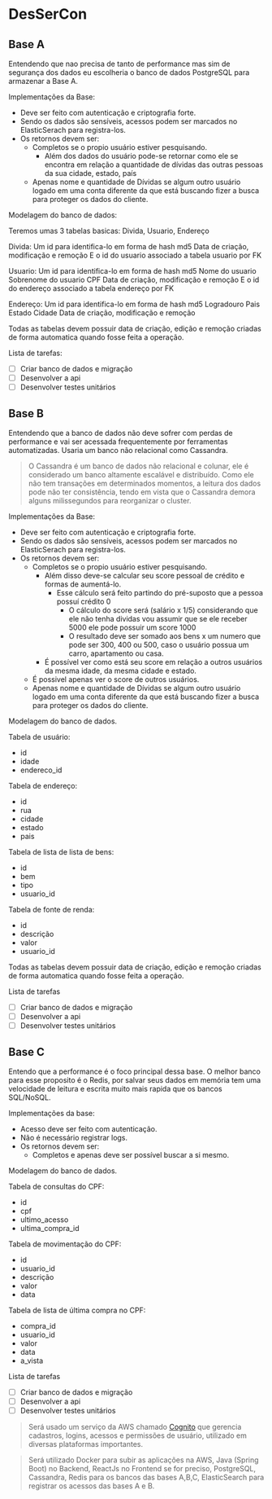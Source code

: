 # DesSerCon

## Base A

Entendendo que nao precisa de tanto de performance mas sim de segurança dos dados eu escolheria o banco de dados PostgreSQL para armazenar a Base A.

Implementações da Base:
- Deve ser feito com autenticação e criptografia forte.
- Sendo os dados são sensíveis, acessos podem ser marcados no ElasticSerach para registra-los.
- Os retornos devem ser:
  - Completos se o propio usuário estiver pesquisando.
    - Além dos dados do usuário pode-se retornar como ele se encontra em relação a quantidade de dívidas das outras pessoas da sua cidade, estado, país
  - Apenas nome e quantidade de Dívidas se algum outro usuário logado em uma conta diferente da que está buscando fizer a busca para proteger os dados do cliente.

Modelagem do banco de dados:

Teremos umas 3 tabelas basicas: Divida, Usuario, Endereço

Divida:
Um id para identifica-lo em forma de hash md5
Data de criação, modificação e remoção
E o id do usuario associado a tabela usuario por FK

Usuario:
Um id para identifica-lo em forma de hash md5
Nome do usuario
Sobrenome do usuario
CPF
Data de criação, modificação e remoção
E o id do endereço associado a tabela endereço por FK

Endereço:
Um id para identifica-lo em forma de hash md5
Logradouro
Pais
Estado
Cidade
Data de criação, modificação e remoção

Todas as tabelas devem possuir data de criação, edição e remoção criadas de forma automatica quando fosse feita a operação.

Lista de tarefas:
- [ ] Criar banco de dados e migração
- [ ] Desenvolver a api
- [ ] Desenvolver testes unitários

## Base B

Entendendo que a banco de dados não deve sofrer com perdas de performance e vai ser acessada frequentemente por ferramentas automatizadas. Usaria um banco não relacional como Cassandra.

> O Cassandra é um banco de dados não relacional e colunar, ele é considerado um banco altamente escalável e distribuído. Como ele não tem transações em determinados momentos, a leitura dos dados pode não ter consistência, tendo em vista que o Cassandra demora alguns milissegundos para reorganizar o cluster.

Implementações da Base:
- Deve ser feito com autenticação e criptografia forte.
- Sendo os dados são sensíveis, acessos podem ser marcados no ElasticSerach para registra-los.
- Os retornos devem ser:
  - Completos se o propio usuário estiver pesquisando.
    - Além disso deve-se calcular seu score pessoal de crédito e formas de aumentá-lo.
      - Esse cálculo será feito partindo do pré-suposto que a pessoa possuí crédito 0
        - O cálculo do score será (salário x 1/5) considerando que ele não tenha dividas vou assumir que se ele receber 5000 ele pode possuir um score 1000
        - O resultado deve ser somado aos bens x um numero que pode ser 300, 400 ou 500, caso o usuário possua um  carro, apartamento ou casa.
    - É possível ver como está seu score em relação a outros usuários da mesma idade, da mesma cidade e estado.
  - É possivel apenas ver o score de outros usuários.
  - Apenas nome e quantidade de Dívidas se algum outro usuário logado em uma conta diferente da que está buscando fizer a busca para proteger os dados do cliente.

Modelagem do banco de dados.

Tabela de usuário:
  - id
  - idade
  - endereco_id

Tabela de endereço:
  - id
  - rua
  - cidade
  - estado
  - pais

Tabela de lista de lista de bens:
  - id
  - bem
  - tipo
  - usuario_id

Tabela de fonte de renda:
  - id
  - descrição
  - valor
  - usuario_id

Todas as tabelas devem possuir data de criação, edição e remoção criadas de forma automatica quando fosse feita a operação.

Lista de tarefas
- [ ] Criar banco de dados e migração
- [ ] Desenvolver a api
- [ ] Desenvolver testes unitários

## Base C

Entendo que a performance é o foco principal dessa base. O melhor banco para esse proposito é o Redis, por salvar seus dados em memória tem uma velocidade de leitura e escrita muito mais rapida que os bancos SQL/NoSQL.

Implementações da base:
- Acesso deve ser feito com autenticação.
- Não é necessário registrar logs.
- Os retornos devem ser:
  - Completos e apenas deve ser possível buscar a si mesmo.
  
Modelagem do banco de dados.

Tabela de consultas do CPF:
  - id
  - cpf
  - ultimo_acesso
  - ultima_compra_id

Tabela de movimentação do CPF:
  - id
  - usuario_id
  - descrição
  - valor
  - data

Tabela de lista de última compra no CPF:
  - compra_id
  - usuario_id
  - valor
  - data
  - a_vista

Lista de tarefas
- [ ] Criar banco de dados e migração
- [ ] Desenvolver a api
- [ ] Desenvolver testes unitários

> Será usado um serviço da AWS chamado [Cognito](https://aws.amazon.com/pt/cognito/) que gerencia cadastros, logins, acessos e permissões de usuário, utilizado em diversas plataformas importantes.

> Será utilizado Docker para subir as aplicações na AWS, Java (Spring Boot) no Backend, ReactJs no Frontend se for preciso, PostgreSQL, Cassandra, Redis para os bancos das bases A,B,C, ElasticSearch para registrar os acessos das bases A e B.
